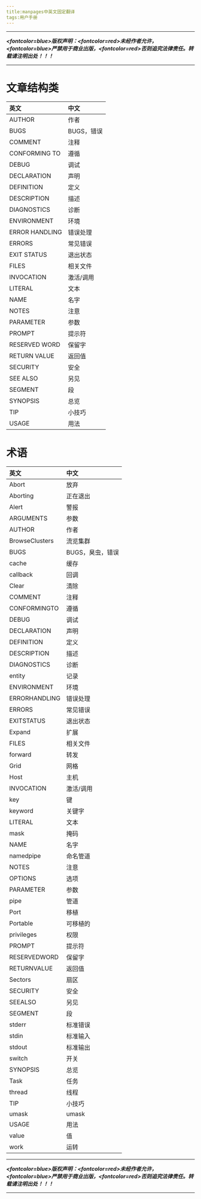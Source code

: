 ```yaml
---
title:manpages中英文固定翻译
tags:用户手册
---
```



------

***<fontcolor=blue>版权声明</font>：<fontcolor=red>未经作者允许</font>，<fontcolor=blue>严禁用于商业出版</font>，<fontcolor=red>否则追究法律责任。转载请注明出处！！！</font>***

------
# 文章结构类
|英文|中文|
|:--|:--|
|AUTHOR|作者|
|BUGS|BUGS，错误|
|COMMENT|注释|
|CONFORMING TO|遵循|
|DEBUG|调试|
|DECLARATION|声明|
|DEFINITION|定义|
|DESCRIPTION|描述|
|DIAGNOSTICS|诊断|
|ENVIRONMENT|环境|
|ERROR HANDLING|错误处理|
|ERRORS|常见错误|
|EXIT STATUS|退出状态|
|FILES|相关文件|
|INVOCATION|激活/调用|
|LITERAL|文本|
|NAME|名字|
|NOTES|注意|
|PARAMETER|参数|
|PROMPT|提示符|
|RESERVED WORD|保留字|
|RETURN VALUE|返回值|
|SECURITY|安全|
|SEE ALSO|另见|
|SEGMENT|段|
|SYNOPSIS|总览|
|TIP|小技巧|
|USAGE|用法|
# 术语
|英文|中文|
|:--|:--|
|Abort|放弃|
|Aborting|正在退出|
|Alert|警报|
|ARGUMENTS|参数|
|AUTHOR|作者|
|BrowseClusters|流览集群|
|BUGS|BUGS，臭虫，错误|
|cache|缓存|
|callback|回调|
|Clear|清除|
|COMMENT|注释|
|CONFORMINGTO|遵循|
|DEBUG|调试|
|DECLARATION|声明|
|DEFINITION|定义|
|DESCRIPTION|描述|
|DIAGNOSTICS|诊断|
|entity|记录|
|ENVIRONMENT|环境|
|ERRORHANDLING|错误处理|
|ERRORS|常见错误|
|EXITSTATUS|退出状态|
|Expand|扩展|
|FILES|相关文件|
|forward|转发|
|Grid|网格|
|Host|主机|
|INVOCATION|激活/调用|
|key|键|
|keyword|关键字|
|LITERAL|文本|
|mask|掩码|
|NAME|名字|
|namedpipe|命名管道|
|NOTES|注意|
|OPTIONS|选项|
|PARAMETER|参数|
|pipe|管道|
|Port|移植|
|Portable|可移植的|
|privileges|权限|
|PROMPT|提示符|
|RESERVEDWORD|保留字|
|RETURNVALUE|返回值|
|Sectors|扇区|
|SECURITY|安全|
|SEEALSO|另见|
|SEGMENT|段|
|stderr|标准错误|
|stdin|标准输入|
|stdout|标准输出|
|switch|开关|
|SYNOPSIS|总览|
|Task|任务|
|thread|线程|
|TIP|小技巧|
|umask|umask|
|USAGE|用法|
|value|值|
|work|运转|

------

***<fontcolor=blue>版权声明</font>：<fontcolor=red>未经作者允许</font>，<fontcolor=blue>严禁用于商业出版</font>，<fontcolor=red>否则追究法律责任。转载请注明出处！！！</font>***

------
